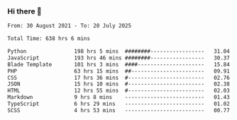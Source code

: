 ### Hi there 👋

<!--
**dominoto/dominoto** is a ✨ _special_ ✨ repository because its `README.md` (this file) appears on your GitHub profile.

Here are some ideas to get you started:

- 🔭 I’m currently working on ...
- 🌱 I’m currently learning ...
- 👯 I’m looking to collaborate on ...
- 🤔 I’m looking for help with ...
- 💬 Ask me about ...
- 📫 How to reach me: ...
- 😄 Pronouns: ...
- ⚡ Fun fact: ...
-->
<!--START_SECTION:waka-->

```txt
From: 30 August 2021 - To: 20 July 2025

Total Time: 638 hrs 6 mins

Python               198 hrs 5 mins  ########-----------------   31.04 %
JavaScript           193 hrs 46 mins ########-----------------   30.37 %
Blade Template       101 hrs 3 mins  ####---------------------   15.84 %
PHP                  63 hrs 15 mins  ##-----------------------   09.91 %
CSS                  17 hrs 36 mins  #------------------------   02.76 %
JSON                 15 hrs 10 mins  #------------------------   02.38 %
HTML                 12 hrs 55 mins  #------------------------   02.03 %
Markdown             9 hrs 8 mins    -------------------------   01.43 %
TypeScript           6 hrs 29 mins   -------------------------   01.02 %
SCSS                 4 hrs 53 mins   -------------------------   00.77 %
```

<!--END_SECTION:waka-->
